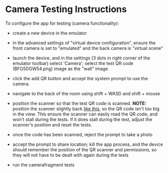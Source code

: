 # Camera Testing Instructions
To configure the app for testing (camera functionality):
* create a new device in the emulator

* in the advanced settings of "virtual device configuration", ensure the front camera is set to "emulated" and the back camera is "virtual scene"

* launch the device, and in the settings (3 dots in right corner of the emulator toolbar)
select 'Camera'; select the test QR code (BFG5DGW54.png) image as the "wall" image

* click the add QR button and accept the system prompt to use the camera.

* navigate to the back of the room using shift + WASD and shift + mouse

* position the scanner so that the test QR code is scanned. **NOTE:** position the scanner slightly back [like this](https://i.imgur.com/ifkFrOv.png), so the QR code isn't too big in the view. This ensure the scanner can easily read the QR code, and won't stall during the tests. If it does stall during the test, adjust the scanner's position and reset the tests.

* once the code has been scanned, reject the prompt to take a photo

* accept the prompt to share location; kill the app process, and the device should remember the position of the QR scanner and permissions, so they will not have to be dealt with again during the tests

* run the camerafragment tests
